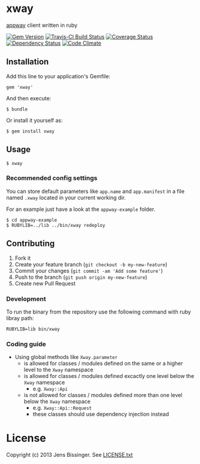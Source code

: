 # xway

[appway](http://github.com/threez/appway) client written in ruby

[![Gem Version](https://badge.fury.io/rb/xway.png)](https://rubygems.org/gems/xway)
[![Travis-CI Build Status](https://secure.travis-ci.org/dpree/xway.png)](https://travis-ci.org/dpree/xway)
[![Coverage Status](https://coveralls.io/repos/dpree/xway/badge.png)](https://coveralls.io/r/dpree/xway)
[![Dependency Status](https://gemnasium.com/dpree/xway.png)](https://gemnasium.com/dpree/xway)
[![Code Climate](https://codeclimate.com/github/dpree/xway.png)](https://codeclimate.com/github/dpree/xway)

## Installation

Add this line to your application's Gemfile:

    gem 'xway'

And then execute:

    $ bundle

Or install it yourself as:

    $ gem install xway

## Usage

    $ xway

### Recommended config settings

You can store default parameters like `app.name` and `app.manifest` in a file named `.xway` located in your current working dir.

For an example just have a look at the `appway-example` folder.

    $ cd appway-example
    $ RUBYLIB=../lib ../bin/xway redeploy

## Contributing

1. Fork it
2. Create your feature branch (`git checkout -b my-new-feature`)
3. Commit your changes (`git commit -am 'Add some feature'`)
4. Push to the branch (`git push origin my-new-feature`)
5. Create new Pull Request

### Development

To run the binary from the repository use the following command with ruby libray path:

    RUBYLIB=lib bin/xway

### Coding guide

* Using global methods like `Xway.parameter`
  * is allowed for classes / modules defined on the same or a higher level to the `Xway` namespace
  * is allowed for classes / modules defined excactly one level below the `Xway` namespace
    * e.g. `Xway::Api`
  * is not allowed for classes / modules defined more than one level below the `Xway` namespace
    * e.g. `Xway::Api::Request`
    * these classes should use dependency injection instead

# License

Copyright (c) 2013 Jens Bissinger. See [LICENSE.txt](LICENSE.txt)

